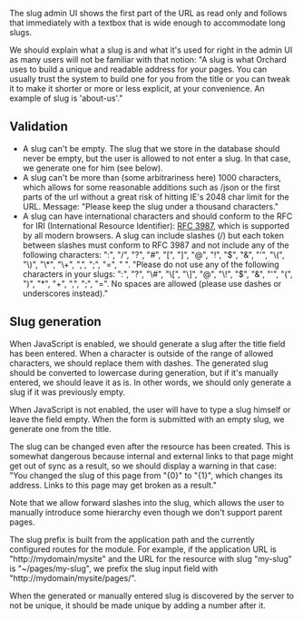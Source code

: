 
The slug admin UI shows the first part of the URL as read only and follows that immediately with a textbox that is wide enough to accommodate long slugs.

We should explain what a slug is and what it's used for right in the admin UI as many users will not be familiar with that notion:
"A slug is what Orchard uses to build a unique and readable address for your pages. You can usually trust the system to build one for you from the title or you can tweak it to make it shorter or more or less explicit, at your convenience. An example of slug is 'about-us'."

## Validation

* A slug can't be empty. The slug that we store in the database should never be empty, but the user is allowed to not enter a slug. In that case, we generate one for him (see below).
* A slug can't be more than (some arbitrariness here) 1000 characters, which allows for some reasonable additions such as /json or the first parts of the url without a great risk of hitting IE's 2048 char limit for the URL. Message: "Please keep the slug under a thousand characters."
* A slug can have international characters and should conform to the RFC for IRI (International Resource Identifier): [RFC 3987](http://tools.ietf.org/html/rfc3987), which is supported by all modern browsers. A slug can include slashes (/) but each token between slashes must conform to RFC 3987 and not include any of the following characters: ":", "/", "?", "\#", "\[", "\]", "@", "\!", "$", "&", "'", "\(", "\)", "\*", "\+", ",", ";", "=", " ".
"Please do not use any of the following characters in your slugs: ":", "?", "\#", "\[", "\]", "@", "\!", "$", "&", "'", "\(", "\)", "\*", "\+", ",", ";", "=". No spaces are allowed (please use dashes or underscores instead)."

## Slug generation

When JavaScript is enabled, we should generate a slug after the title field has been entered. When a character is outside of the range of allowed characters, we should replace them with dashes. The generated slug should be converted to lowercase during generation, but if it's manually entered, we should leave it as is. In other words, we should only generate a slug if it was previously empty.

When JavaScript is not enabled, the user will have to type a slug himself or leave the field empty. When the form is submitted with an empty slug, we generate one from the title.

The slug can be changed even after the resource has been created. This is somewhat dangerous because internal and external links to that page might get out of sync as a result, so we should display a warning in that case: "You changed the slug of this page from "{0}" to "{1}", which changes its address. Links to this page may get broken as a result."

Note that we allow forward slashes into the slug, which allows the user to manually introduce some hierarchy even though we don't support parent pages.

The slug prefix is built from the application path and the currently configured routes for the module. For example, if the application URL is "http://mydomain/mysite" and the URL for the resource with slug "my-slug" is "~/pages/my-slug", we prefix the slug input field with "http://mydomain/mysite/pages/".

When the generated or manually entered slug is discovered by the server to not be unique, it should be made unique by adding a number after it.
